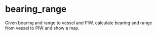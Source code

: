 # bearing_range

Given bearing and range to vessel and PIW, calculate bearing and range from vessel to PIW and show a map. 

